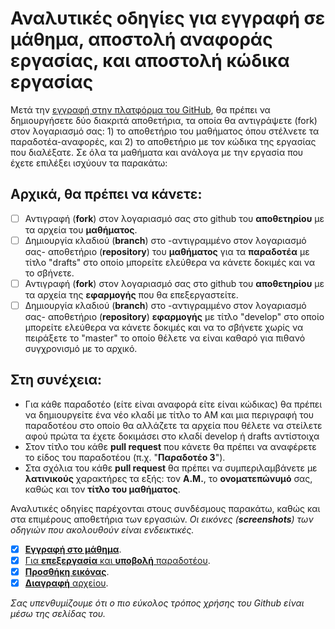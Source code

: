 # Αναλυτικές οδηγίες για εγγραφή σε μάθημα, αποστολή αναφοράς εργασίας, και αποστολή κώδικα εργασίας  

Μετά την [εγγραφή στην πλατφόρμα του GitHub](https://github.com/join), θα πρέπει να δημιουργήσετε δύο διακριτά αποθετήρια, τα οποία θα αντιγράψετε (fork) στον λογαριασμό σας: 1) το αποθετήριο του μαθήματος όπου στέλνετε τα παραδοτέα-αναφορές, και 2) το αποθετήριο με τον κώδικα της εργασίας που διαλέξατε. Σε όλα τα μαθήματα και ανάλογα με την εργασία που έχετε επιλέξει ισχύουν τα παρακάτω:

## Αρχικά, θα πρέπει να κάνετε:
- [ ] Αντιγραφή (**fork**) στον λογαριασμό σας στο github του **αποθετηρίου** με τα αρχεία του **μαθήματος**.
- [ ] Δημιουργία κλαδιού (**branch**) στο -αντιγραμμένο στον λογαριασμό σας- αποθετήριο (**repository**) του **μαθήματος** για τα **παραδοτέα** με τίτλο "drafts" στο οποίο μπορείτε ελεύθερα να κάνετε δοκιμές και να το σβήνετε.
- [ ] Αντιγραφή (**fork**) στον λογαριασμό σας στο github του **αποθετηρίου** με τα αρχεία της **εφαρμογής** που θα επεξεργαστείτε.
- [ ] Δημιουργία κλαδιού (**branch**) στο -αντιγραμμένο στον λογαριασμό σας- αποθετήριο (**repository**) **εφαρμογής** με τίτλο "develop" στο οποίο μπορείτε ελεύθερα να κάνετε δοκιμές και να το σβήνετε χωρίς να πειράξετε το "master" το οποίο θέλετε να είναι καθαρό για πιθανό συγχρονισμό με το αρχικό.

## Στη συνέχεια:
* Για κάθε παραδοτέο (είτε είναι αναφορά είτε είναι κώδικας) θα πρέπει να δημιουργείτε ένα νέο κλαδί με τίτλο το ΑΜ και μια περιγραφή του παραδοτέου στο οποίο θα αλλάζετε τα αρχεία που θέλετε να στείλετε αφού πρώτα τα έχετε δοκιμάσει στο κλαδί develop ή drafts αντίστοιχα
* Στον τίτλο του κάθε **pull request** που κάνετε θα πρέπει να αναφέρετε το είδος του παραδοτέου (π.χ. "**Παραδοτέο 3**").
* Στα σχόλια του κάθε **pull request** θα πρέπει να συμπεριλαμβάνετε με **λατινικούς** χαρακτήρες τα εξής: τον **Α.Μ.**, το **ονοματεπώνυμό** σας, καθώς και τον **τίτλο του μαθήματος**.

Αναλυτικές οδηγίες παρέχονται στους συνδέσμους παρακάτω, καθώς και στα επιμέρους αποθετήρια των εργασιών.
*Οι εικόνες (**screenshots**) των οδηγιών που ακολουθούν είναι ενδεικτικές.*

- [x] [**Εγγραφή στο μάθημα**](/help/register/).
- [x] [Για **επεξεργασία** και **υποβολή** παραδοτέου](/help/submit/).
- [x] [**Προσθήκη εικόνας**](/help/image/).
- [x] [**Διαγραφή** αρχείου](/help/delete/).

*Σας υπενθυμίζουμε ότι ο πιο εύκολος τρόπος χρήσης του Github είναι μέσω της σελίδας του.*

